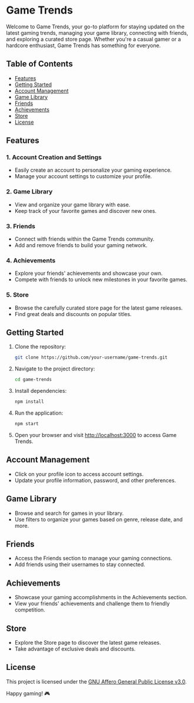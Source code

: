 # Game Trends

Welcome to Game Trends, your go-to platform for staying updated on the latest gaming trends, managing your game library, connecting with friends, and exploring a curated store page. Whether you're a casual gamer or a hardcore enthusiast, Game Trends has something for everyone.

## Table of Contents

- [Features](#features)
- [Getting Started](#getting-started)
- [Account Management](#account-management)
- [Game Library](#game-library)
- [Friends](#friends)
- [Achievements](#achievements)
- [Store](#store)
- [License](#license)

## Features

### 1. Account Creation and Settings
- Easily create an account to personalize your gaming experience.
- Manage your account settings to customize your profile.

### 2. Game Library
- View and organize your game library with ease.
- Keep track of your favorite games and discover new ones.

### 3. Friends
- Connect with friends within the Game Trends community.
- Add and remove friends to build your gaming network.

### 4. Achievements
- Explore your friends' achievements and showcase your own.
- Compete with friends to unlock new milestones in your favorite games.

### 5. Store
- Browse the carefully curated store page for the latest game releases.
- Find great deals and discounts on popular titles.

## Getting Started

1. Clone the repository:

   ```bash
   git clone https://github.com/your-username/game-trends.git
   ```

2. Navigate to the project directory:

   ```bash
   cd game-trends
   ```

3. Install dependencies:

   ```bash
   npm install
   ```

4. Run the application:

   ```bash
   npm start
   ```

5. Open your browser and visit [http://localhost:3000](http://localhost:3000) to access Game Trends.

## Account Management

- Click on your profile icon to access account settings.
- Update your profile information, password, and other preferences.

## Game Library

- Browse and search for games in your library.
- Use filters to organize your games based on genre, release date, and more.

## Friends

- Access the Friends section to manage your gaming connections.
- Add friends using their usernames to stay connected.

## Achievements

- Showcase your gaming accomplishments in the Achievements section.
- View your friends' achievements and challenge them to friendly competition.

## Store

- Explore the Store page to discover the latest game releases.
- Take advantage of exclusive deals and discounts.


## License

This project is licensed under the [GNU Affero General Public License v3.0](LICENSE.md).

Happy gaming! 🎮
